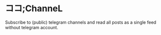 # ココ;ChanneL

Subscribe to (public) telegram channels and read all posts as a single feed without telegram account.
